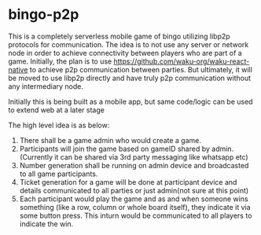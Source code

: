 # bingo-p2p
This is a completely serverless mobile game of bingo utilizing libp2p protocols for communication.
The idea is to not use any server or network node in order to achieve connectivity between players who are part of a game. 
Initially, the plan is to use https://github.com/waku-org/waku-react-native to achieve p2p communication between parties. 
But ultimately, it will be moved to use libp2p directly and have truly p2p communication without any intermediary node. 

Initially this is being built as a mobile app, but same code/logic can be used to extend web at a later stage

The high level idea is as below:
1. There shall be a game admin who would create a game. 
2. Participants will join the game based on gameID shared by admin. (Currently it can be shared via 3rd party messaging like whatsapp etc)
3. Number generation shall be running on admin device and broadcasted to all game participants. 
4. Ticket generation for a game will be done at participant device and details communicated to all parties or just admin(not sure at this point)
5. Each participant would play the game and as and when someone wins something (like a row, column or whole board itself), they indicate it via some button press. This inturn would be communicated to all players to indicate the win.

